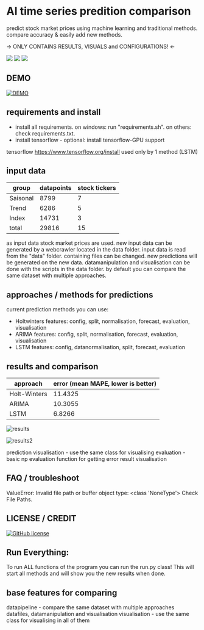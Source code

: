 # AI time series predition comparison
predict stock market prices using machine learning and traditional methods. compare accuracy & easily add new methods.

-> ONLY CONTAINS RESULTS, VISUALS and CONFIGURATIONS! <-

![](credit-references/logo_cuda.jpg)
![](credit-references/logo_keras.jpg)
![](credit-references/logo_tensorflow.jpg)

## DEMO

[![DEMO](https://img.youtube.com/vi/fm4CaIVge2E/0.jpg)](https://www.youtube.com/watch?v=fm4CaIVge2E)


## requirements and install
- install all requirements. on windows: run "requirements.sh". on others: check requirements.txt.
- install tensorflow - optional: install tensorflow-GPU support

tensorflow
https://www.tensorflow.org/install
used only by 1 method (LSTM)

## input data


| group | datapoints | stock tickers |
| --------------- | --------------- | --------------- |
| Saisonal  | 8799  | 7 |
| Trend  | 6286 | 5 |
| Index  | 14731 | 3 |
| total  | 29816 | 15 |

as input data stock market prices are used.
new input data can be generated by a webcrawler located in the data folder.
input data is read from the "data" folder. containing files can be changed. new predictions will be generated on the new data.
datamanipulation and visualisation can be done with the scripts in the data folder.
by default you can compare the same dataset with multiple approaches.


## approaches / methods for predictions
current prediction methods you can use:

- Holtwinters
features: config, split, normalisation, forecast, evaluation, visualisation
- ARIMA
features: config, split, normalisation, forecast, evaluation, visualisation
- LSTM
features: config, datanormalisation, split, forecast, evaluation

## results and comparison

| approach | error (mean MAPE, lower is better) |
| --------------- | --------------- |
| Holt-Winters  | 11.4325  |
| ARIMA  | 10.3055  |
| LSTM  | 6.8266 |

![results](https://github.com/mafima/time-series-prediction-comparison/blob/master/results_comparison/approach%20comparison/ARIMA.png)

![results2](https://github.com/mafima/time-series-prediction-comparison/blob/master/results_comparison/approach%20comparison/LSTM.png)

prediction visualisation - use the same class for visualising
evaluation - basic np evaluation function for getting error
result visualisation

## FAQ / troubleshoot

ValueError: Invalid file path or buffer object type: <class 'NoneType'> 
Check File Paths.

## LICENSE / CREDIT

[![GitHub license](https://img.shields.io/badge/License-MIT-brightgreen.svg?style=flat-square)](https://github.com/mafima/time-series-predition-comparison/blob/master/LICENSE) 

## Run Everything:
To run ALL functions of the program you can run the run.py class!
This will start all methods and will show you the new results when done.

## base features for comparing
datapipeline - compare the same dataset with multiple approaches
datafiles, datamanipulation and visualisation
visualisation - use the same class for visualising in all of them


